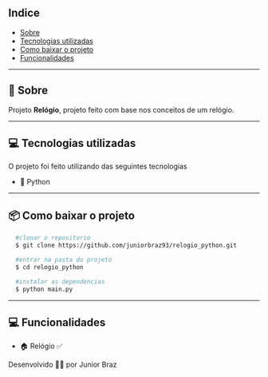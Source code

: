 ## Indice

- [Sobre](#-sobre)
- [Tecnologias utilizadas](#-tecnologias-utilizadas)
- [Como baixar o projeto](#-como-baixar-o-projeto)
- [Funcionalidades](#-Funcionalidades)

---

## 🤔 Sobre

Projeto **Relógio**, projeto feito com base nos conceitos de um relógio.

---

## 💻 Tecnologias utilizadas

O projeto foi feito utilizando das seguintes tecnologias

- 🐍 Python

---

## 📦 Como baixar o projeto

```bash
  #clonar o repositorio
  $ git clone https://github.com/juniorbraz93/relogio_python.git

  #entrar na pasta do projeto
  $ cd relogio_python

  #instalar as dependencias
  $ python main.py

```

---

## 💻 Funcionalidades

- 🏠 Relógio ✅

Desenvolvido 🧑‍💻 por Junior Braz

